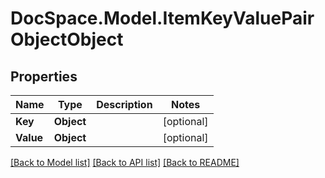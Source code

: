 # DocSpace.Model.ItemKeyValuePairObjectObject

## Properties

Name | Type | Description | Notes
------------ | ------------- | ------------- | -------------
**Key** | **Object** |  | [optional] 
**Value** | **Object** |  | [optional] 

[[Back to Model list]](../README.md#documentation-for-models) [[Back to API list]](../README.md#documentation-for-api-endpoints) [[Back to README]](../README.md)

